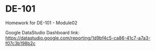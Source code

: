 # DE-101
Homework for DE-101 - Module02

Google DataStudio Dashboard link: https://datastudio.google.com/reporting/1d9bf4c5-ca86-41c7-a7a3-f07c3b198b2c